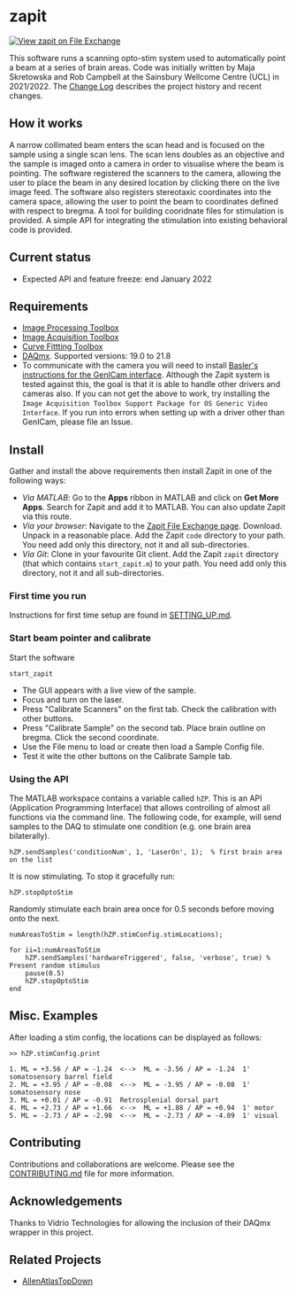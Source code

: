 # zapit
[![View zapit on File Exchange](https://www.mathworks.com/matlabcentral/images/matlab-file-exchange.svg)](https://uk.mathworks.com/matlabcentral/fileexchange/122142-zapit)

This software runs a scanning opto-stim system used to automatically point a beam at a series of brain areas.
Code was initially written by Maja Skretowska and Rob Campbell at the Sainsbury Wellcome Centre (UCL) in 2021/2022.
The [Change Log](CHANGELOG.md) describes the project history and recent changes.

## How it works
A narrow collimated beam enters the scan head and is focused on the sample using a single scan lens.
The scan lens doubles as an objective and the sample is imaged onto a camera in order to visualise where the beam is pointing.
The software registered the scanners to the camera, allowing the user to place the beam in any desired location by clicking there on the live image feed.
The software also registers stereotaxic coordinates into the camera space, allowing the user to point the beam to coordinates defined with respect to bregma. 
A tool for building cooridnate files for stimulation is provided. 
A simple API for integrating the stimulation into existing behavioral code is provided.


## Current status
* Expected API and feature freeze: end January 2022

## Requirements
* [Image Processing Toolbox](https://www.mathworks.com/help/images/index.html)
* [Image Acquisition Toolbox](https://www.mathworks.com/products/image-acquisition.html)
* [Curve Fittting Toolbox](https://www.mathworks.com/help/curvefit/)
* [DAQmx](https://www.ni.com/en-gb/support/downloads/drivers/download.ni-daqmx.html). Supported versions: 19.0 to 21.8
* To communicate with the camera you will need to install [Basler's instructions for the GenICam interface](https://www.baslerweb.com/en/downloads/document-downloads/using-pylon-gentl-producers-for-basler-cameras-with-matlab/).
Although the Zapit system is tested against this, the goal is that it is able to handle other drivers and cameras also.
If you can not get the above to work, try installing the `Image Acquisition Toolbox Support Package for OS Generic Video Interface`.
If you run into errors when setting up with a driver other than GenICam, please file an Issue.


## Install
Gather and install the above requirements then install Zapit in one of the following ways:
* *Via MATLAB*: Go to the **Apps** ribbon in MATLAB and click on **Get More Apps**. Search for Zapit and add it to MATLAB. You can also update Zapit via this route.
* *Via your browser*: Navigate to the [Zapit File Exchange page](https://uk.mathworks.com/matlabcentral/fileexchange/122142-zapit). Download. Unpack in a reasonable place. Add the Zapit `code` directory to your path. You need add only this directory, not it and all sub-directories.
* *Via Git*: Clone in your favourite Git client. Add the Zapit `zapit` directory (that which contains `start_zapit.m`) to your path. You need add only this directory, not it and all sub-directories.


### First time you run
Instructions for first time setup are found in [SETTING_UP.md](SETTING_UP.md).


### Start beam pointer and calibrate
Start the software
```
start_zapit
```

* The GUI appears with a live view of the sample. 
* Focus and turn on the laser. 
* Press "Calibrate Scanners" on the first tab. Check the calibration with other buttons.
* Press "Calibrate Sample" on the second tab. Place brain outline on bregma. Click the second coordinate. 
* Use the File menu to load or create then load a Sample Config file. 
* Test it wite the other buttons on the Calibrate Sample tab. 



### Using the API
The MATLAB workspace contains a variable called `hZP`. 
This is an API (Application Programming Interface) that allows controlling of almost all functions via the command line. 
The following code, for example, will send samples to the DAQ to stimulate one condition (e.g. one brain area bilaterally).

```
hZP.sendSamples('conditionNum', 1, 'LaserOn', 1);  % first brain area on the list
```
It is now stimulating.
To stop it gracefully run:
```
hZP.stopOptoStim
```

Randomly stimulate each brain area once for 0.5 seconds before moving onto the next.
```
numAreasToStim = length(hZP.stimConfig.stimLocations);

for ii=1:numAreasToStim
    hZP.sendSamples('hardwareTriggered', false, 'verbose', true) % Present random stimulus
    pause(0.5)
    hZP.stopOptoStim
end

```

## Misc. Examples
After loading a stim config, the locations can be displayed as follows:
```
>> hZP.stimConfig.print

1. ML = +3.56 / AP = -1.24  <-->  ML = -3.56 / AP = -1.24  1' somatosensory barrel field
2. ML = +3.95 / AP = -0.08  <-->  ML = -3.95 / AP = -0.08  1' somatosensory nose
3. ML = +0.01 / AP = -0.91  Retrosplenial dorsal part
4. ML = +2.73 / AP = +1.66  <-->  ML = +1.88 / AP = +0.94  1' motor 
5. ML = -2.73 / AP = -2.98  <-->  ML = -2.73 / AP = -4.09  1' visual 
```



## Contributing
Contributions and collaborations are welcome.
Please see the [CONTRIBUTING.md](CONTRIBUTING.md) file for more information.


## Acknowledgements
Thanks to Vidrio Technologies for allowing the inclusion of their DAQmx wrapper in this project.


## Related Projects
* [AllenAtlasTopDown](https://github.com/raacampbell/AllenAtlasTopDown)

